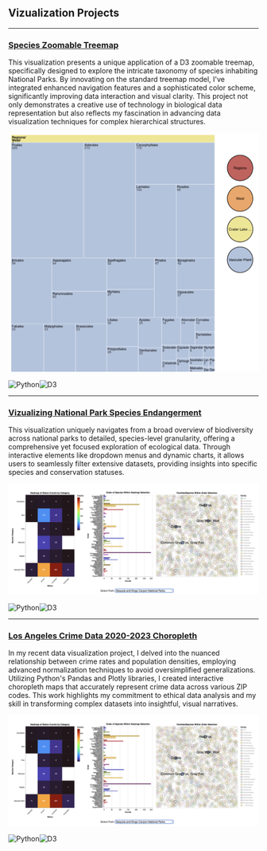 ## Vizualization Projects
---

### [Species Zoomable Treemap](https://apps-fall.ischool.berkeley.edu/~arshiasharma/w209/final/species/)
 
This visualization presents a unique application of a D3 zoomable treemap, specifically designed to explore the intricate taxonomy of species inhabiting National Parks. By innovating on the standard treemap model, I've integrated enhanced navigation features and a sophisticated color scheme, significantly improving data interaction and visual clarity. This project not only demonstrates a creative use of technology in biological data representation but also reflects my fascination in advancing data visualization techniques for complex hierarchical structures.


 

<img src="images/tree-diagram.png?raw=true"/>

![Python](https://img.shields.io/badge/python-3670A0?style=for-the-badge&logo=python&logoColor=ffdd54)![D3](https://img.shields.io/badge/d3%20js-F9A03C?style=for-the-badge&logo=d3.js&logoColor=white)

---

### [Vizualizing National Park Species Endangerment ](https://apps-fall.ischool.berkeley.edu/~arshiasharma/w209/final/species_explorer/)
 
This visualization uniquely navigates from a broad overview of biodiversity across national parks to detailed, species-level granularity, offering a comprehensive yet focused exploration of ecological data. Through interactive elements like dropdown menus and dynamic charts, it allows users to seamlessly filter extensive datasets, providing insights into specific species and conservation statuses.


 

<img src="images/species_explorer.png?raw=true"/>

![Python](https://img.shields.io/badge/python-3670A0?style=for-the-badge&logo=python&logoColor=ffdd54)![D3](https://img.shields.io/badge/d3%20js-F9A03C?style=for-the-badge&logo=d3.js&logoColor=white)


---

### [Los Angeles Crime Data 2020-2023 Choropleth](https://apps-fall.ischool.berkeley.edu/~arshiasharma/w209/final/species_explorer/)
 
In my recent data visualization project, I delved into the nuanced relationship between crime rates and population densities, employing advanced normalization techniques to avoid oversimplified generalizations. Utilizing Python's Pandas and Plotly libraries, I created interactive choropleth maps that accurately represent crime data across various ZIP codes. This work highlights my commitment to ethical data analysis and my skill in transforming complex datasets into insightful, visual narratives.

 

<img src="images/species_explorer.png?raw=true"/>

![Python](https://img.shields.io/badge/python-3670A0?style=for-the-badge&logo=python&logoColor=ffdd54)![D3](https://img.shields.io/badge/d3%20js-F9A03C?style=for-the-badge&logo=d3.js&logoColor=white)




